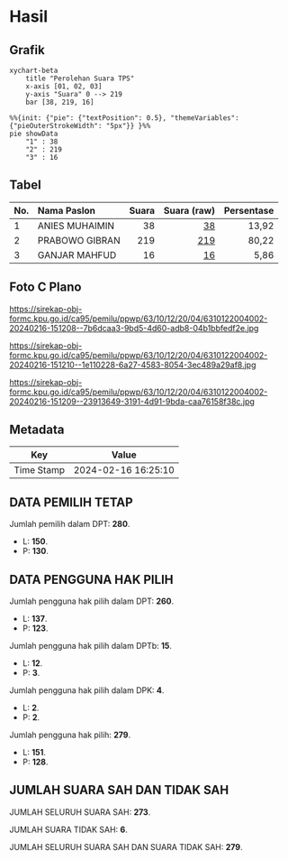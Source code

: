 # Hasil

## Grafik

```mermaid
xychart-beta
    title "Perolehan Suara TPS"
    x-axis [01, 02, 03]
    y-axis "Suara" 0 --> 219
    bar [38, 219, 16]
```

```mermaid
%%{init: {"pie": {"textPosition": 0.5}, "themeVariables": {"pieOuterStrokeWidth": "5px"}} }%%
pie showData
    "1" : 38
    "2" : 219
    "3" : 16
```

## Tabel

| No. | Nama Paslon    | Suara | Suara (raw) | Persentase |
|:--- |:-------------- | -----:| -----------:| ----------:|
| 1   | ANIES MUHAIMIN | 38    | [38][p-1]   | 13,92      |
| 2   | PRABOWO GIBRAN | 219   | [219][p-2]  | 80,22      |
| 3   | GANJAR MAHFUD  | 16    | [16][p-3]   | 5,86       |


[p-1]: https://github.com/gigit-pemilu/pemilu-2024/blob/main/pilpres/hitung-suara/sub/63-kalimantan-selatan/sub/10-tanah-bumbu/sub/12-teluk-kepayang/sub/2004-tibarau-panjang/sub/002-tps/sub/paslon-1.txt
[p-2]: https://github.com/gigit-pemilu/pemilu-2024/blob/main/pilpres/hitung-suara/sub/63-kalimantan-selatan/sub/10-tanah-bumbu/sub/12-teluk-kepayang/sub/2004-tibarau-panjang/sub/002-tps/sub/paslon-2.txt
[p-3]: https://github.com/gigit-pemilu/pemilu-2024/blob/main/pilpres/hitung-suara/sub/63-kalimantan-selatan/sub/10-tanah-bumbu/sub/12-teluk-kepayang/sub/2004-tibarau-panjang/sub/002-tps/sub/paslon-3.txt

## Foto C Plano

https://sirekap-obj-formc.kpu.go.id/ca95/pemilu/ppwp/63/10/12/20/04/6310122004002-20240216-151208--7b6dcaa3-9bd5-4d60-adb8-04b1bbfedf2e.jpg

https://sirekap-obj-formc.kpu.go.id/ca95/pemilu/ppwp/63/10/12/20/04/6310122004002-20240216-151210--1e110228-6a27-4583-8054-3ec489a29af8.jpg

https://sirekap-obj-formc.kpu.go.id/ca95/pemilu/ppwp/63/10/12/20/04/6310122004002-20240216-151209--23913649-3191-4d91-9bda-caa76158f38c.jpg


## Metadata

| Key        | Value               |
| ---------- | ------------------- |
| Time Stamp | 2024-02-16 16:25:10 |


## DATA PEMILIH TETAP

Jumlah pemilih dalam DPT: **280**.
 * L: **150**.
 * P: **130**.

## DATA PENGGUNA HAK PILIH

Jumlah pengguna hak pilih dalam DPT: **260**.
 * L: **137**.
 * P: **123**.

Jumlah pengguna hak pilih dalam DPTb: **15**.
 * L: **12**.
 * P: **3**.

Jumlah pengguna hak pilih dalam DPK: **4**.
 * L: **2**.
 * P: **2**.

Jumlah pengguna hak pilih: **279**.
 * L: **151**.
 * P: **128**.

## JUMLAH SUARA SAH DAN TIDAK SAH

JUMLAH SELURUH SUARA SAH: **273**.

JUMLAH SUARA TIDAK SAH: **6**.

JUMLAH SELURUH SUARA SAH DAN SUARA TIDAK SAH: **279**.



